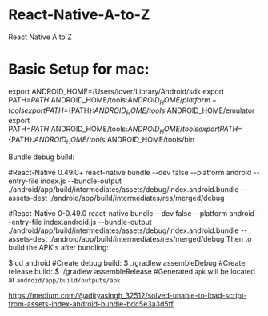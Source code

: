 # React-Native-A-to-Z
React Native A to Z

# Basic Setup for mac:

export ANDROID_HOME=/Users/lover/Library/Android/sdk
export PATH=${PATH}:$ANDROID_HOME/tools:$ANDROID_HOME/platform-tools
export PATH=${PATH}:$ANDROID_HOME/tools:$ANDROID_HOME/emulator
export PATH=${PATH}:$ANDROID_HOME/tools:$ANDROID_HOME/tools
export PATH=${PATH}:$ANDROID_HOME/tools:$ANDROID_HOME/tools/bin



Bundle debug build:

#React-Native 0.49.0+
react-native bundle --dev false --platform android --entry-file index.js --bundle-output ./android/app/build/intermediates/assets/debug/index.android.bundle --assets-dest ./android/app/build/intermediates/res/merged/debug

#React-Native 0-0.49.0
react-native bundle --dev false --platform android --entry-file index.android.js --bundle-output ./android/app/build/intermediates/assets/debug/index.android.bundle --assets-dest ./android/app/build/intermediates/res/merged/debug
Then to build the APK's after bundling:

$ cd android
#Create debug build:
$ ./gradlew assembleDebug
#Create release build:
$ ./gradlew assembleRelease #Generated `apk` will be located at `android/app/build/outputs/apk`

https://medium.com/@adityasingh_32512/solved-unable-to-load-script-from-assets-index-android-bundle-bdc5e3a3d5ff
